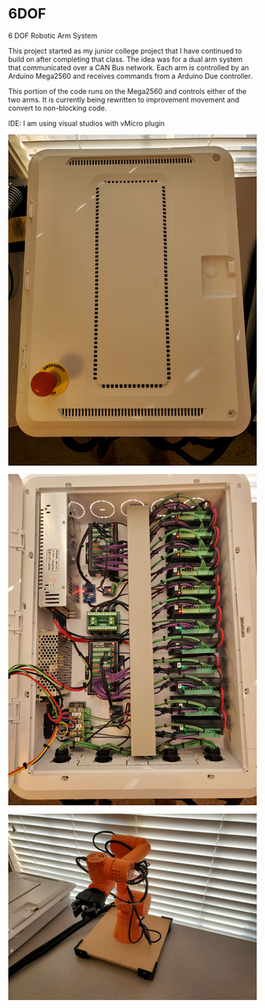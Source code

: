# 6DOF
6 DOF Robotic Arm System

This project started as my junior college project that I have continued to build on after completing that class. The idea was for a dual arm system that communicated over a CAN Bus network. Each arm is controlled by an Arduino Mega2560 and receives commands from a Arduino Due controller.

This portion of the code runs on the Mega2560 and controls either of the two arms. It is currently being rewritten to improvement movement and convert to non-blocking code.

IDE: I am using visual studios with vMicro plugin 


![alt text](https://github.com/BrandonVP/6DOF/blob/master/s1.jpg)

![alt text](https://github.com/BrandonVP/6DOF/blob/master/s2.jpg)

![alt text](https://github.com/BrandonVP/6DOF/blob/master/s3.jpg)
